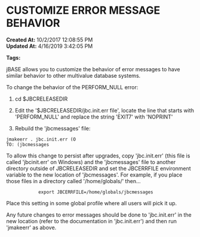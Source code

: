 # CUSTOMIZE ERROR MESSAGE BEHAVIOR

**Created At:** 10/2/2017 12:08:55 PM  
**Updated At:** 4/16/2019 3:42:05 PM  

**Tags:**
<badge text='error message' vertical='middle' />
<badge text='errmsgconfig' vertical='middle' />
<badge text='message' vertical='middle' />
<badge text='error' vertical='middle' />
<badge text='customize error message' vertical='middle' />

jBASE allows you to customize the behavior of error messages to have similar behavior to other multivalue database systems.



To change the behavior of the PERFORM\_NULL error:



1. cd $JBCRELEASEDIR




1. Edit the '$JBCRELEASEDIR/jbc.init.err file', locate the line that starts with 'PERFORM\_NULL' and replace the string 'EXIT7' with 'NOPRINT'




1. Rebuild the 'jbcmessages' file:




```
jmakeerr . jbc.init.err (O
TO: (jbcmessages
```



To allow this change to persist after upgrades, copy 'jbc.init.err' (this file is called 'jbcinit.err' on Windows) and the 'jbcmessages' file to another directory outside of JBCRELEASEDIR and set the JBCERRFILE environment variable to the new location of 'jbcmessages'. For example, if you place those files in a directory called '/home/globals/' then…



```
            export JBCERRFILE=/home/globals/jbcmessages
```



Place this setting in some global profile where all users will pick it up.



Any future changes to error messages should be done to 'jbc.init.err' in the new location (refer to the documentation in 'jbc.init.err') and then run 'jmakeerr' as above.
